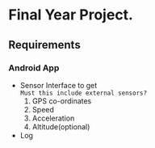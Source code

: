 # Final Year Project.  

## Requirements  
### Android App
 - Sensor Interface to get  
    `Must this include external sensors?`
    1. GPS co-ordinates
    2. Speed
    3. Acceleration
    4. Altitude(optional)
 - Log
 
    
    
